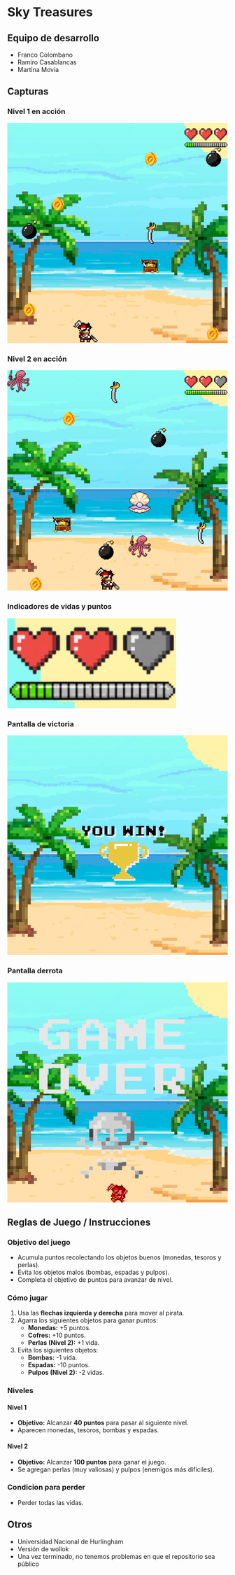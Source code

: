 # Sky Treasures

## Equipo de desarrollo

- Franco Colombano
- Ramiro Casablancas
- Martina Movia

## Capturas

### Nivel 1 en acción
![Nivel 1](assets/screenshots/screenshotLvl1.png)

### Nivel 2 en acción
![Nivel 2](assets/screenshots/screenshotLvl2.png)

### Indicadores de vidas y puntos
![Indicadores de vidas y puntos](assets/screenshots/schreenshotIndicadores.png)

### Pantalla de victoria
![Pantalla de victoria](assets/screenshots/screenshotVictoria.png)

### Pantalla derrota
![Pantalla derrota](assets/screenshots/screenshotGameOver.png)

## Reglas de Juego / Instrucciones

### Objetivo del juego
- Acumula puntos recolectando los objetos buenos (monedas, tesoros y perlas).
- Evita los objetos malos (bombas, espadas y pulpos).
- Completa el objetivo de puntos para avanzar de nivel.



### Cómo jugar
1. Usa las **flechas izquierda y derecha** para mover al pirata.
2. Agarra los siguientes objetos para ganar puntos:
   - **Monedas:** +5 puntos.
   - **Cofres:** +10 puntos.
   - **Perlas (Nivel 2):** +1 vida.
3. Evita los siguientes objetos:
   - **Bombas:** -1 vida.
   - **Espadas:** -10 puntos.
   - **Pulpos (Nivel 2):** -2 vidas.



### Niveles
#### Nivel 1
- **Objetivo:** Alcanzar **40 puntos** para pasar al siguiente nivel.
- Aparecen monedas, tesoros, bombas y espadas.

#### Nivel 2
- **Objetivo:** Alcanzar **100 puntos** para ganar el juego.
- Se agregan perlas (muy valiosas) y pulpos (enemigos más difíciles).



### Condicion para perder
- Perder todas las vidas.




## Otros

- Universidad Nacional de Hurlingham
- Versión de wollok
- Una vez terminado, no tenemos problemas en que el repositorio sea público 
